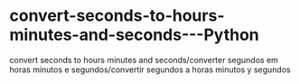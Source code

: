 # convert-seconds-to-hours-minutes-and-seconds---Python
convert seconds to hours minutes and seconds/converter segundos em horas minutos e segundos/convertir segundos a horas minutos y segundos

